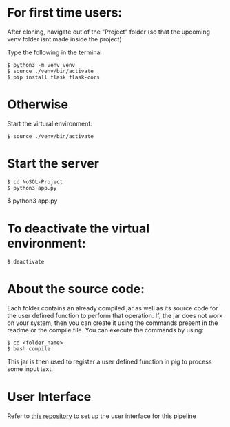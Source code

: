 # For first time users:
After cloning, navigate out of the "Project" folder (so that the upcoming venv folder isnt made inside the project)

Type the following in the terminal
```
$ python3 -m venv venv
$ source ./venv/bin/activate
$ pip install flask flask-cors
```

# Otherwise
Start the virtural environment:
```
$ source ./venv/bin/activate
```

# Start the server
```
$ cd NoSQL-Project
$ python3 app.py
```

$ python3 app.py

# To deactivate the virtual environment:
```
$ deactivate
```
# About the source code:
Each folder contains an already compiled jar as well as its source code for the user defined function to perform that operation. If, the jar does not work on your system, then you can create it using the commands present in the readme or the compile file. You can execute the commands by using:
```
$ cd <folder_name>
$ bash compile 
```

This jar is then used to register a user defined function in pig to process some input text.

# User Interface
Refer to [this repository](https://github.com/avantikaaa/nosql-frontend "User interface") to set up the user interface for this pipeline
